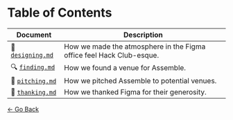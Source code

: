 # Table of Contents

| Document | Description |
| --- | --- |
| 🌈 [`designing.md`](designing.md) | How we made the atmosphere in the Figma office feel Hack Club-esque. | 
| 🔍 [`finding.md`](finding.md) | How we found a venue for Assemble. | 
| 💬 [`pitching.md`](pitching.md) | How we pitched Assemble to potential venues. | 
| 🙏 [`thanking.md`](thanking.md) | How we thanked Figma for their generosity. | 

[← Go Back](/README.md)